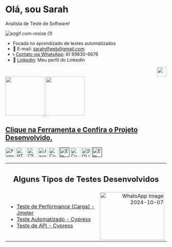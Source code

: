 # Olá, sou Sarah 
Analista de Teste de Software! <br> 

![ezgif com-resize (1)](https://github.com/sarahdfweb/sarahdfweb/assets/87348787/eaa8cc99-4e2a-413a-8885-a7cba1b39857)



-  Focada no aprendizado de testes automatizados
- 📧 E-mail: sarahdfweb@gmail.com
- 📞 <a href="https://wa.me/5561998306676">Contato via WhatsApp</a>: 61 99830-6676
- 🔗 <a href="https://www.linkedin.com/in/sarahdfweb/">LinkedIn</a>: Meu perfil do LinkedIn
 <div align="right">
  <img src="https://projectpokemon.org/images/normal-sprite/vivillon-meadow.gif" width="30" height="30">
   


</div>
<div>
  <a href="https://github.com/sarahdfweb">
  <img height="122em"src="https://github-readme-stats.vercel.app/api?username=sarahdfweb&show_icons=true&theme=radical&include_all_commits=true&count_private=true"/>  
  <img height="122em"src="https://github-readme-stats.vercel.app/api/top-langs/?username=sarahdfweb&layout=compact&langs_count=16&theme=radical"/>  
</div> 
    
<div>
<h2>Clique na Ferramenta e Confira o Projeto Desenvolvido.</h2>




  <a href="https://www.figma.com/proto/q3rGN2U7WEVFT5cdE8vD4N/Untitled?page-id=0%3A1&type=design&node-id=1-4&viewport=680%2C485%2C0.25&t=oyOS89Fd8YNWBc79-1&scaling=scale-down&mode=design"><img width="30px" src="https://cdn.jsdelivr.net/gh/devicons/devicon/icons/figma/figma-original.svg" title="Figma" target="_blank"></a>
  <a href="https://sarahdfweb.github.io/books/"><img width="30px" src="https://cdn.jsdelivr.net/gh/devicons/devicon/icons/html5/html5-original-wordmark.svg" title="HTML5"></a>
  <a href="https://sarahdfweb.github.io/cartao-pokemon"><img width="30px" src="https://cdn.jsdelivr.net/gh/devicons/devicon/icons/css3/css3-original-wordmark.svg" title="CSS3"></a>
  <a href="https://sarahdfweb.github.io/xmen/"><img width="30px" src="https://cdn.jsdelivr.net/gh/devicons/devicon/icons/javascript/javascript-original.svg" title="JavaScript"></a>
  <a href="https://github.com/sarahdfweb/especializacao_testes_software/tree/main/Gherkin"><img width="30px" src="https://cucumber.io/cucumber/media/images/logos/icons/cucumber-open-icon.svg" title="Cucumber"></a>
  <a href=""><img width="30px" src="https://www.svgrepo.com/show/354202/postman-icon.svg" title="Em construção"></a>
  <a href="https://github.com/sarahdfweb/Teste-Api-Cypress"><img width="30px" src="https://asset.brandfetch.io/idIq_kF0rb/idv3zwmSiY.jpeg" title="Cypress"></a>
  <a href="https://github.com/sarahdfweb/SQLSERVER/tree/main"><img width="30px" src="https://github.com/sarahdfweb/sarahdfweb/assets/87348787/f94a8dea-654a-4393-8ce6-ebeb8cf01464" title="SQL/NOSQL"></a>
  <a href=""><img width="30px" src="https://jmeter.apache.org/images/jmeter_square.png" title="Em construção"></a>

</div>

<table style="width: 100%;">
  <tr>
    <td colspan="2" style="text-align: center;">
    <h2>Alguns Tipos de Testes Desenvolvidos</h2>
    </td>
  </tr>
  <tr>
    <td style="width: 70%;">
      <ul>
        <li><a href="https://github.com/sarahdfweb/Testeperformance/assets/87348787/caefa8b6-2bbd-4e5d-80ac-2c025ec5dc30" title="Teste de Carga" target="_blank">Teste de Performance (Carga) - Jmeter</a></li>
        <li><a href="https://reccloud.com/pt/u/ec8d1ae" title="Teste com Cypress" target="_blank">Teste Automatizado - Cypress</a></li>
        <li><a href="https://reccloud.com/pt/u/ec8d1ae" title="Teste API" target="_blank">Teste de API - Cypress</a></li>
     <!-- <li><a href="" title="Em Construção" target="_blank">Teste Selenium WebDriverIO</a></li> --> 
      </ul>
    </td>
    <td style="width: 30%; text-align: right;">
      <img src="https://github.com/user-attachments/assets/f5d97487-60ad-49d8-a002-a4856f535f4c" width="200" height="150" alt="WhatsApp Image 2024-10-07">
    </td>
  </tr>
</table>












